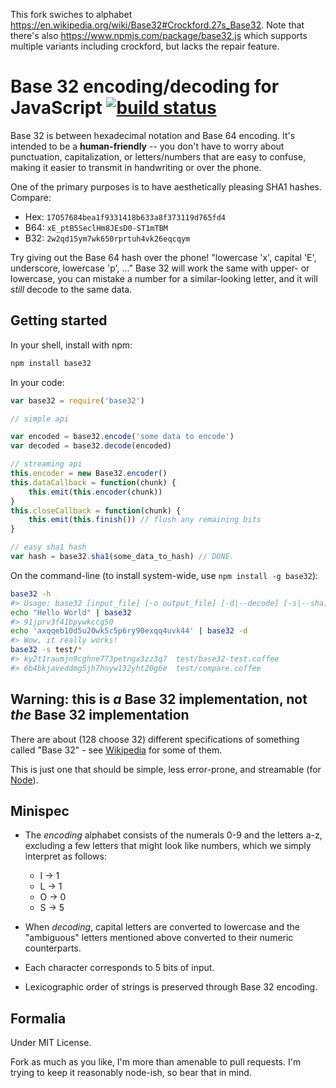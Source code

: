 This fork swiches to alphabet https://en.wikipedia.org/wiki/Base32#Crockford.27s_Base32.
Note that there's also https://www.npmjs.com/package/base32.js which supports multiple variants including crockford, but lacks the repair feature.

# Base 32 encoding/decoding for JavaScript [![build status](https://secure.travis-ci.org/agnoster/base32-js.png?branch=master)](http://travis-ci.org/agnoster/base32-js)

Base 32 is between hexadecimal notation and Base 64 encoding. It's intended to be a **human-friendly** -- you don't have to worry about punctuation, capitalization, or letters/numbers that are easy to confuse, making it easier to transmit in handwriting or over the phone.

One of the primary purposes is to have aesthetically pleasing SHA1 hashes. Compare:

 - Hex: `17O57684bea1f9331418b633a8f373119d765fd4`
 - B64: `xE_ptB5SeclHm8JEsD0-ST1mTBM`
 - B32: `2w2qd15ym7wk650rprtuh4vk26eqcqym`

Try giving out the Base 64 hash over the phone! "lowercase 'x', capital 'E', underscore, lowercase 'p', ..." Base 32 will work the same with upper- or lowercase, you can mistake a number for a similar-looking letter, and it will *still* decode to the same data.

## Getting started

In your shell, install with npm:

```sh
npm install base32
```

In your code:

```javascript
var base32 = require('base32')

// simple api

var encoded = base32.encode('some data to encode')
var decoded = base32.decode(encoded)

// streaming api
this.encoder = new Base32.encoder()
this.dataCallback = function(chunk) {
    this.emit(this.encoder(chunk))
}
this.closeCallback = function(chunk) {
    this.emit(this.finish()) // flush any remaining bits
}

// easy sha1 hash
var hash = base32.sha1(some_data_to_hash) // DONE.
```

On the command-line (to install system-wide, use `npm install -g base32`):

```sh
base32 -h
#> Usage: base32 [input_file] [-o output_file] [-d|--decode] [-s|--sha]
echo "Hello World" | base32
#> 91jprv3f41bpywkccg50
echo 'axqqeb10d5u20wk5c5p6ry90exqq4uvk44' | base32 -d
#> Wow, it really works!
base32 -s test/*
#> ky2t1raumjn9cghne773petngx3zz3q7  test/base32-test.coffee
#> 6b4bkjaveddmg5jh7hnyw132yht20g6e  test/compare.coffee
```

## Warning: this is *a* Base 32 implementation, not *the* Base 32 implementation

There are about (128 choose 32) different specifications of something called "Base 32" - see [Wikipedia](http://en.wikipedia.org/wiki/Base_32) for some of them.

This is just one that should be simple, less error-prone, and streamable (for [Node](http://nodejs.org)).

## Minispec

- The *encoding* alphabet consists of the numerals 0-9 and the letters a-z, excluding a few letters that might look like numbers, which we simply interpret as follows:

  - I -> 1
  - L -> 1
  - O -> 0
  - S -> 5

- When *decoding*, capital letters are converted to lowercase and the "ambiguous" letters mentioned above converted to their numeric counterparts.
- Each character corresponds to 5 bits of input.
- Lexicographic order of strings is preserved through Base 32 encoding.

## Formalia

Under MIT License.

Fork as much as you like, I'm more than amenable to pull requests. I'm trying to keep it reasonably node-ish, so bear that in mind.
